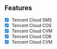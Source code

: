 ## Features

- [x] Tencent Cloud SMS
- [x] Tencent Cloud COS
- [x] Tencent Cloud CVM
- [x] Tencent Cloud CDB
- [x] Tencent Cloud CVM
